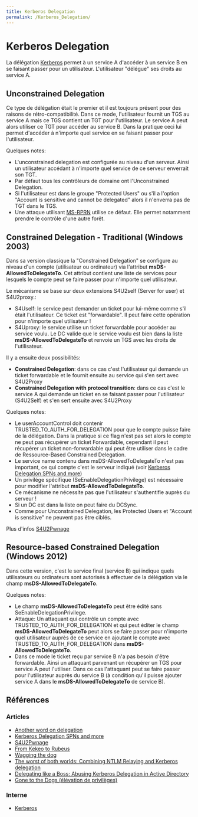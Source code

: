 ```yaml
---
title: Kerberos Delegation
permalink: /Kerberos_Delegation/
---
```


# Kerberos Delegation

La délégation [Kerberos](/Kerberos/) permet à un service A d'accéder à un service B en se faisant passer pour un utilisateur. L'utilisateur "délégue" ses droits au service A.

## Unconstrained Delegation

Ce type de délégation était le premier et il est toujours présent pour des raisons de rétro-compatibilité. Dans ce mode, l'utilisateur fournit un TGS au service A mais ce TGS contient un TGT pour l'utilisateur. Le service A peut alors utiliser ce TGT pour accéder au service B. Dans la pratique ceci lui permet d'accéder à n'importe quel service en se faisant passer pour l'utilisateur.

Quelques notes:
- L'unconstrained delegation est configurée au niveau d'un serveur. Ainsi un utilisateur accédant à n'importe quel service de ce serveur enverrait son TGT.
- Par défaut tous les contrôleurs de domaine ont l'Unconstrained Delegation.
- Si l'utilisateur est dans le groupe "Protected Users" ou s'il a l'option "Account is sensitive and cannot be delegated" alors il n'enverra pas de TGT dans le TGS.
- Une attaque utilisant [MS-RPRN](/MS_RPRN/) utilise ce défaut. Elle permet notamment prendre le contrôle d'une autre forêt.

## Constrained Delegation - Traditional (Windows 2003)

Dans sa version classique la "Constrained Delegation" se configure au niveau d'un compte (utilisateur ou ordinateur) via l'attribut **msDS-AllowedToDelegateTo**. Cet attribut contient une liste de services pour lesquels le compte peut se faire passer pour n'importe quel utilisateur.

Le mécanisme se base sur deux extensions S4U2self (Server for user) et S4U2proxy.:
- S4Uself: le service peut demander un ticket pour lui-même comme s'il était l'utilisateur. Ce ticket est "forwardable". Il peut faire cette opération pour n'importe quel utilisateur !
- S4Uproxy: le service utilise un ticket forwardable pour accéder au service voulu. Le DC valide que le service voulu est bien dans la liste **msDS-AllowedToDelegateTo** et renvoie un TGS avec les droits de l'utilisateur.

Il y a ensuite deux possibilités:
- **Constrained Delegation**: dans ce cas c'est l'utilisateur qui demande un ticket forwardable et le fournit ensuite au service qui s'en sert avec S4U2Proxy
- **Constrained Delegation with protocol transition**: dans ce cas c'est le service A qui demande un ticket en se faisant passer pour l'utilisateur (S4U2Self) et s'en sert ensuite avec S4U2Proxy

Quelques notes:
- Le userAccountControl doit contenir TRUSTED_TO_AUTH_FOR_DELEGATION pour que le compte puisse faire de la délégation. Dans la pratique si ce flag n'est pas set alors le compte ne peut pas récupérer un ticket Forwardable, cependant il peut récupérer un ticket non-forwardable qui peut être utiliser dans le cadre de Ressource-Based Constrained Delegation.
- Le service name contenu dans msDS-AllowedToDelegateTo n'est pas important, ce qui compte c'est le serveur indiqué (voir [Kerberos Delegation SPNs and more](https://www.secureauth.com/blog/kerberos-delegation-spns-and-more))
- Un privilége spécifique (SeEnableDelegationPrivilege) est nécessaire pour modifier l'attribut **msDS-AllowedToDelegateTo**.
- Ce mécanisme ne nécessite pas que l'utilisateur s'authentifie auprès du serveur !
- Si un DC est dans la liste on peut faire du DCSync.
- Comme pour Unconstrained Delegation, les Protected Users et "Account is sensitive" ne peuvent pas être ciblés.

Plus d'infos [S4U2Pwnage](https://www.harmj0y.net/blog/activedirectory/s4u2pwnage/)

## Resource-based Constrained Delegation (Windows 2012)

Dans cette version, c'est le service final (service B) qui indique quels utilisateurs ou ordinateurs sont autorisés à effectuer de la délégation via le champ **msDS-AllowedToDelegateTo**.

Quelques notes:
- Le champ **msDS-AllowedToDelegateTo** peut être édité sans SeEnableDelegationPrivilege.
- Attaque: Un attaquant qui contrôle un compte avec TRUSTED_TO_AUTH_FOR_DELEGATION et qui peut éditer le champ **msDS-AllowedToDelegateTo** peut alors se faire passer pour n'importe quel utilisateur auprès de ce service en ajoutant le compte avec TRUSTED_TO_AUTH_FOR_DELEGATION dans **msDS-AllowedToDelegateTo**.
- Dans ce mode le ticket reçu par service B n'a pas besoin d'être forwardable. Ainsi un attaquant parvenant un récupérer un TGS pour service A peut l'utiliser. Dans ce cas l'attaquant peut se faire passer pour l'utilisateur auprès du service B (à condition qu'il puisse ajouter service A dans le **msDS-AllowedToDelegateTo** de service B).

## Références

### Articles

- [Another word on delegation](https://www.harmj0y.net/blog/redteaming/another-word-on-delegation/)
- [Kerberos Delegation SPNs and more](https://www.secureauth.com/blog/kerberos-delegation-spns-and-more)
- [S4U2Pwnage](https://www.harmj0y.net/blog/activedirectory/s4u2pwnage/)
- [From Kekeo to Rubeus](http://www.harmj0y.net/blog/redteaming/from-kekeo-to-rubeus/)
- [Wagging the dog](https://shenaniganslabs.io/2019/01/28/Wagging-the-Dog.html)
- [The worst of both worlds: Combining NTLM Relaying and Kerberos delegation](https://dirkjanm.io/worst-of-both-worlds-ntlm-relaying-and-kerberos-delegation/)
- [Delegating like a Boss: Abusing Kerberos Delegation in Active Directory](https://horizon.guidepointsecurity.com/tutorials/delegating-like-a-boss-abusing-kerberos-delegation-in-active-directory/)
- [Gone to the Dogs (élévation de privilèges)](https://shenaniganslabs.io/2019/08/08/Lock-Screen-LPE.html)

### Interne

- [Kerberos](/Kerberos/)
